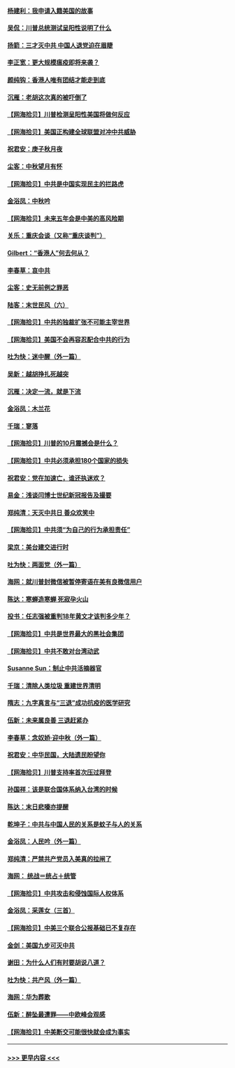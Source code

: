 #### [杨建利：我申请入籍美国的故事](../pages/nsc993/n12455635.md?t=10061502) 
#### [吴侃：川普总统测试呈阳性说明了什么](../pages/nsc993/n12451869.md?t=10061502) 
#### [扬箭：三才灭中共 中国人退党迫在眉睫](../pages/nsc993/n12451842.md?t=10061502) 
#### [李正宽：更大规模瘟疫即将来袭？](../pages/nsc993/n12451455.md?t=10061502) 
#### [颜纯钩：香港人唯有团结才能走到底](../pages/nsc993/n12450870.md?t=10061502) 
#### [沉雁：老胡这次真的被吓倒了](../pages/nsc993/n12449796.md?t=10061502) 
#### [【网海拾贝】川普检测呈阳性美国将做何反应](../pages/nsc993/n12449042.md?t=10061502) 
#### [【网海拾贝】美国正构建全球联盟对冲中共威胁](../pages/nsc993/n12446580.md?t=10061502) 
#### [祝君安：庚子秋月夜](../pages/nsc993/n12445870.md?t=10061502) 
#### [尘客：中秋望月有怀](../pages/nsc993/n12444632.md?t=10061502) 
#### [【网海拾贝】中共是中国实现民主的拦路虎](../pages/nsc993/n12443573.md?t=10061502) 
#### [金浴凤：中秋吟](../pages/nsc993/n12441773.md?t=10061502) 
#### [【网海拾贝】未来五年会是中美的高风险期](../pages/nsc993/n12440760.md?t=10061502) 
#### [关乐：重庆会谈（又称“重庆谈判”）](../pages/nsc993/n12437525.md?t=10061502) 
#### [Gilbert：“香港人”何去何从？](../pages/nsc993/n12435894.md?t=10061502) 
#### [李春草：哀中共](../pages/nsc993/n12435874.md?t=10061502) 
#### [尘客：史无前例之罪恶](../pages/nsc993/n12435762.md?t=10061502) 
#### [陆客：末世民风（六）](../pages/nsc993/n12435354.md?t=10061502) 
#### [【网海拾贝】中共的独裁扩张不可能主宰世界](../pages/nsc993/n12435151.md?t=10061502) 
#### [【网海拾贝】美国不会再容忍配合中共的行为](../pages/nsc993/n12433808.md?t=10061502) 
#### [吐为快：迷中醒（外一篇）](../pages/nsc993/n12433585.md?t=10061502) 
#### [吴新：越胡挣扎死越突](../pages/nsc993/n12433562.md?t=10061502) 
#### [沉雁：决定一流，就是下流](../pages/nsc993/n12432128.md?t=10061502) 
#### [金浴凤：木兰花](../pages/nsc993/n12432124.md?t=10061502) 
#### [千瑞：寥落](../pages/nsc993/n12432071.md?t=10061502) 
#### [【网海拾贝】川普的10月震撼会是什么？](../pages/nsc993/n12431624.md?t=10061502) 
#### [【网海拾贝】中共必须承担180个国家的损失](../pages/nsc993/n12428893.md?t=10061502) 
#### [祝君安：党在加速亡，谁还执迷欢？](../pages/nsc993/n12428652.md?t=10061502) 
#### [易金：浅谈闫博士世纪新冠报告及撮要](../pages/nsc993/n12426822.md?t=10061502) 
#### [郑纯清：天灭中共日 善众欢笑中](../pages/nsc993/n12426784.md?t=10061502) 
#### [【网海拾贝】中共须“为自己的行为承担责任”](../pages/nsc993/n12426067.md?t=10061502) 
#### [梁京：美台建交进行时](../pages/nsc993/n12424066.md?t=10061502) 
#### [吐为快：两面党（外一篇）](../pages/nsc993/n12424043.md?t=10061502) 
#### [海网：就川普封微信被暂停寄语在美有良微信用户](../pages/nsc993/n12424021.md?t=10061502) 
#### [陈达：寒蝉造寒蝉 死寂孕火山](../pages/nsc993/n12423958.md?t=10061502) 
#### [投书：任志强被重判18年黄文才该判多少年？](../pages/nsc993/n12423672.md?t=10061502) 
#### [【网海拾贝】中共是世界最大的黑社会集团](../pages/nsc993/n12423543.md?t=10061502) 
#### [【网海拾贝】中共不敢对台湾动武](../pages/nsc993/n12421418.md?t=10061502) 
#### [Susanne Sun：制止中共活摘器官](../pages/nsc993/n12419654.md?t=10061502) 
#### [千瑞：清除人类垃圾 重建世界清明](../pages/nsc993/n12419414.md?t=10061502) 
#### [隋志：九字真言与“三退”成功抗疫的医学研究](../pages/nsc993/n12419248.md?t=10061502) 
#### [伍新：未来属良善 三退赶紧办](../pages/nsc993/n12418496.md?t=10061502) 
#### [李春草：念奴娇·迎中秋（外一篇）](../pages/nsc993/n12418465.md?t=10061502) 
#### [祝君安：中华民国，大陆遗民盼望你](../pages/nsc993/n12418089.md?t=10061502) 
#### [【网海拾贝】川普支持率首次压过拜登](../pages/nsc993/n12418050.md?t=10061502) 
#### [孙国祥：该是联合国体系纳入台湾的时候](../pages/nsc993/n12417369.md?t=10061502) 
#### [陈达：末日悲嚎亦提醒](../pages/nsc993/n12416736.md?t=10061502) 
#### [乾坤子：中共与中国人民的关系是蚊子与人的关系](../pages/nsc993/n12416632.md?t=10061502) 
#### [金浴凤：人民吟（外一篇）](../pages/nsc993/n12416567.md?t=10061502) 
#### [郑纯清：严禁共产党员入美真的拉闸了](../pages/nsc993/n12416550.md?t=10061502) 
#### [海网： 统战＝统占＋统管](../pages/nsc993/n12416404.md?t=10061502) 
#### [【网海拾贝】中共攻击和侵蚀国际人权体系](../pages/nsc993/n12416250.md?t=10061502) 
#### [金浴凤：采莲女（三首）](../pages/nsc993/n12415517.md?t=10061502) 
#### [【网海拾贝】中美三个联合公报基础已不复存在](../pages/nsc993/n12415054.md?t=10061502) 
#### [金剑：美国九步可灭中共](../pages/nsc993/n12413183.md?t=10061502) 
#### [谢田：为什么人们有时要胡说八道？](../pages/nsc993/n12411861.md?t=10061502) 
#### [吐为快：共产风（外一篇）](../pages/nsc993/n12411761.md?t=10061502) 
#### [海网：华为葬歌](../pages/nsc993/n12410381.md?t=10061502) 
#### [伍新：醉坠最遭罪——中欧峰会观感](../pages/nsc993/n12410364.md?t=10061502) 
#### [【网海拾贝】中美断交可能很快就会成为事实](../pages/nsc993/n12409495.md?t=10061502) 

----
#### [ >>> 更早内容 <<< ](../indexes/nsc993-earlier.md)
